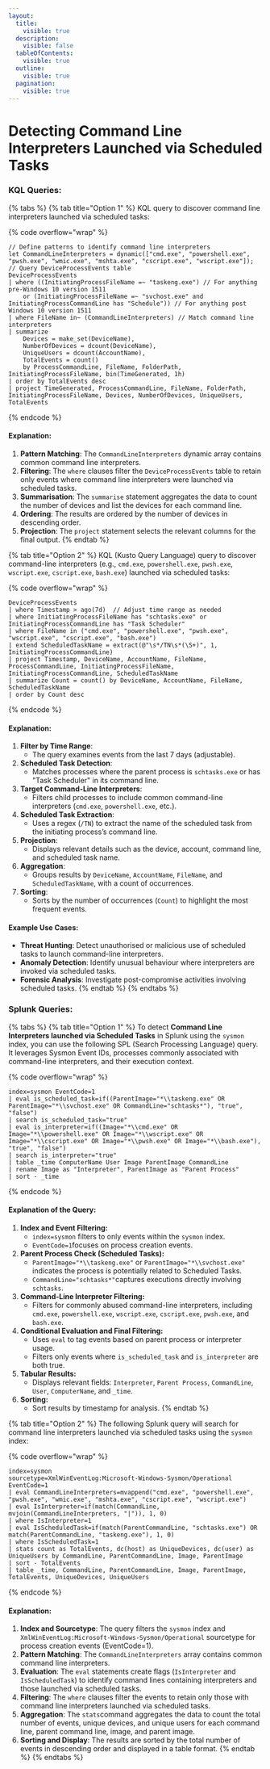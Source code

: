 ```yaml
---
layout:
  title:
    visible: true
  description:
    visible: false
  tableOfContents:
    visible: true
  outline:
    visible: true
  pagination:
    visible: true
---
```


# Detecting Command Line Interpreters Launched via Scheduled Tasks

### KQL Queries:&#x20;

{% tabs %}
{% tab title="Option 1" %}
KQL query to discover command line interpreters launched via scheduled tasks:

{% code overflow="wrap" %}
```kusto
// Define patterns to identify command line interpreters
let CommandLineInterpreters = dynamic(["cmd.exe", "powershell.exe", "pwsh.exe", "wmic.exe", "mshta.exe", "cscript.exe", "wscript.exe"]);
// Query DeviceProcessEvents table
DeviceProcessEvents
| where ((InitiatingProcessFileName =~ "taskeng.exe") // For anything pre-Windows 10 version 1511
    or (InitiatingProcessFileName =~ "svchost.exe" and InitiatingProcessCommandLine has "Schedule")) // For anything post Windows 10 version 1511
| where FileName in~ (CommandLineInterpreters) // Match command line interpreters
| summarize
    Devices = make_set(DeviceName),
    NumberOfDevices = dcount(DeviceName),
    UniqueUsers = dcount(AccountName),
    TotalEvents = count()
    by ProcessCommandLine, FileName, FolderPath, InitiatingProcessFileName, bin(TimeGenerated, 1h)
| order by TotalEvents desc
| project TimeGenerated, ProcessCommandLine, FileName, FolderPath, InitiatingProcessFileName, Devices, NumberOfDevices, UniqueUsers, TotalEvents

```
{% endcode %}

#### Explanation:

1. **Pattern Matching**: The `CommandLineInterpreters` dynamic array contains common command line interpreters.
2. **Filtering**: The `where` clauses filter the `DeviceProcessEvents` table to retain only events where command line interpreters were launched via scheduled tasks.
3. **Summarisation**: The `summarise` statement aggregates the data to count the number of devices and list the devices for each command line.
4. **Ordering**: The results are ordered by the number of devices in descending order.
5. **Projection**: The `project` statement selects the relevant columns for the final output.
{% endtab %}

{% tab title="Option 2" %}
KQL (Kusto Query Language) query to discover command-line interpreters (e.g., `cmd.exe`, `powershell.exe`, `pwsh.exe`, `wscript.exe`, `cscript.exe`, `bash.exe`) launched via scheduled tasks:

{% code overflow="wrap" %}
```kusto
DeviceProcessEvents
| where Timestamp > ago(7d)  // Adjust time range as needed
| where InitiatingProcessFileName has "schtasks.exe" or InitiatingProcessCommandLine has "Task Scheduler"
| where FileName in ("cmd.exe", "powershell.exe", "pwsh.exe", "wscript.exe", "cscript.exe", "bash.exe")
| extend ScheduledTaskName = extract(@"\s*/TN\s*(\S+)", 1, InitiatingProcessCommandLine)
| project Timestamp, DeviceName, AccountName, FileName, ProcessCommandLine, InitiatingProcessFileName, InitiatingProcessCommandLine, ScheduledTaskName
| summarize Count = count() by DeviceName, AccountName, FileName, ScheduledTaskName
| order by Count desc
```
{% endcode %}

#### Explanation:

1. **Filter by Time Range**:
   * The query examines events from the last 7 days (adjustable).
2. **Scheduled Task Detection**:
   * Matches processes where the parent process is `schtasks.exe` or has "Task Scheduler" in its command line.
3. **Target Command-Line Interpreters**:
   * Filters child processes to include common command-line interpreters (`cmd.exe`, `powershell.exe`, etc.).
4. **Scheduled Task Extraction**:
   * Uses a regex (`/TN`) to extract the name of the scheduled task from the initiating process’s command line.
5. **Projection**:
   * Displays relevant details such as the device, account, command line, and scheduled task name.
6. **Aggregation**:
   * Groups results by `DeviceName`, `AccountName`, `FileName`, and `ScheduledTaskName`, with a count of occurrences.
7. **Sorting**:
   * Sorts by the number of occurrences (`Count`) to highlight the most frequent events.

#### Example Use Cases:

* **Threat Hunting**: Detect unauthorised or malicious use of scheduled tasks to launch command-line interpreters.
* **Anomaly Detection**: Identify unusual behaviour where interpreters are invoked via scheduled tasks.
* **Forensic Analysis**: Investigate post-compromise activities involving scheduled tasks.
{% endtab %}
{% endtabs %}

### Splunk Queries:

{% tabs %}
{% tab title="Option 1" %}
To detect **Command Line Interpreters launched via Scheduled Tasks** in Splunk using the `sysmon` index, you can use the following  SPL (Search Processing Language) query. It leverages Sysmon Event IDs, processes commonly associated with command-line interpreters, and their execution context.

{% code overflow="wrap" %}
```kusto
index=sysmon EventCode=1 
| eval is_scheduled_task=if((ParentImage="*\\taskeng.exe" OR ParentImage="*\\svchost.exe" OR CommandLine="schtasks*"), "true", "false")
| search is_scheduled_task="true"
| eval is_interpreter=if((Image="*\\cmd.exe" OR Image="*\\powershell.exe" OR Image="*\\wscript.exe" OR Image="*\\cscript.exe" OR Image="*\\pwsh.exe" OR Image="*\\bash.exe"), "true", "false")
| search is_interpreter="true"
| table _time ComputerName User Image ParentImage CommandLine
| rename Image as "Interpreter", ParentImage as "Parent Process"
| sort - _time
```
{% endcode %}

#### Explanation of the Query:

1. **Index and Event Filtering:**
   * `index=sysmon` filters to only events within the `sysmon` index.
   * `EventCode=1`focuses on process creation events.
2. **Parent Process Check (Scheduled Tasks):**
   * `ParentImage="*\\taskeng.exe"` or `ParentImage="*\\svchost.exe"` indicates the process is potentially related to Scheduled Tasks.
   * `CommandLine="schtasks*"`captures executions directly involving `schtasks`.
3. **Command-Line Interpreter Filtering:**
   * Filters for commonly abused command-line interpreters, including `cmd.exe`, `powershell.exe`, `wscript.exe`, `cscript.exe`, `pwsh.exe`, and `bash.exe`.
4. **Conditional Evaluation and Final Filtering:**
   * Uses `eval` to tag events based on parent process or interpreter usage.
   * Filters only events where `is_scheduled_task` and `is_interpreter` are both true.
5. **Tabular Results:**
   * Displays relevant fields: `Interpreter`, `Parent Process`, `CommandLine`, `User`, `ComputerName`, and `_time`.
6. **Sorting:**
   * Sort results by timestamp for analysis.
{% endtab %}

{% tab title="Option 2" %}
The following Splunk query will search for command line interpreters launched via scheduled tasks using the `sysmon` index:

{% code overflow="wrap" %}
```kusto
index=sysmon
sourcetype=XmlWinEventLog:Microsoft-Windows-Sysmon/Operational
EventCode=1
| eval CommandLineInterpreters=mvappend("cmd.exe", "powershell.exe", "pwsh.exe", "wmic.exe", "mshta.exe", "cscript.exe", "wscript.exe")
| eval IsInterpreter=if(match(CommandLine, mvjoin(CommandLineInterpreters, "|")), 1, 0)
| where IsInterpreter=1
| eval IsScheduledTask=if(match(ParentCommandLine, "schtasks.exe") OR match(ParentCommandLine, "taskeng.exe"), 1, 0)
| where IsScheduledTask=1
| stats count as TotalEvents, dc(host) as UniqueDevices, dc(user) as UniqueUsers by CommandLine, ParentCommandLine, Image, ParentImage
| sort - TotalEvents
| table _time, CommandLine, ParentCommandLine, Image, ParentImage, TotalEvents, UniqueDevices, UniqueUsers
```
{% endcode %}

#### Explanation:

1. **Index and Sourcetype**: The query filters the `sysmon` index and `XmlWinEventLog:Microsoft-Windows-Sysmon/Operational` sourcetype for process creation events (EventCode=1).
2. **Pattern Matching**: The `CommandLineInterpreters` array contains common command line interpreters.
3. **Evaluation**: The `eval` statements create flags (`IsInterpreter` and `IsScheduledTask`) to identify command lines containing interpreters and those launched via scheduled tasks.
4. **Filtering**: The `where` clauses filter the events to retain only those with command line interpreters launched via scheduled tasks.
5. **Aggregation**: The `stats`command aggregates the data to count the total number of events, unique devices, and unique users for each command line, parent command line, image, and parent image.
6. **Sorting and Display**: The results are sorted by the total number of events in descending order and displayed in a table format.
{% endtab %}
{% endtabs %}
